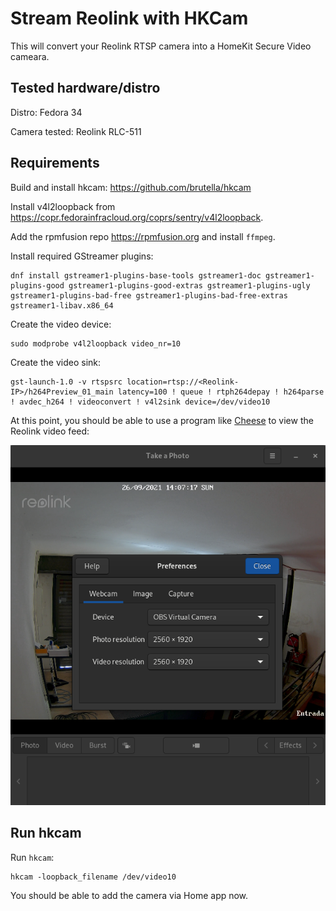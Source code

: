 # Stream Reolink with HKCam

This will convert your Reolink RTSP camera into a HomeKit Secure Video cameara.

## Tested hardware/distro

Distro: Fedora 34

Camera tested: Reolink RLC-511

## Requirements

Build and install hkcam: https://github.com/brutella/hkcam

Install v4l2loopback from https://copr.fedorainfracloud.org/coprs/sentry/v4l2loopback.

Add the rpmfusion repo https://rpmfusion.org and install `ffmpeg`.

Install required GStreamer plugins:

```
dnf install gstreamer1-plugins-base-tools gstreamer1-doc gstreamer1-plugins-good gstreamer1-plugins-good-extras gstreamer1-plugins-ugly gstreamer1-plugins-bad-free gstreamer1-plugins-bad-free-extras gstreamer1-libav.x86_64
```

Create the video device:

```
sudo modprobe v4l2loopback video_nr=10
```

Create the video sink:

```
gst-launch-1.0 -v rtspsrc location=rtsp://<Reolink-IP>/h264Preview_01_main latency=100 ! queue ! rtph264depay ! h264parse ! avdec_h264 ! videoconvert ! v4l2sink device=/dev/video10
```

At this point, you should be able to use a program like [Cheese](https://www.google.com/search?client=firefox-b-d&q=cheese+gnome) to view the Reolink video feed:

![](images/cheese-hkcam.png)

## Run hkcam

Run `hkcam`:

```
hkcam -loopback_filename /dev/video10
```

You should be able to add the camera via Home app now.
